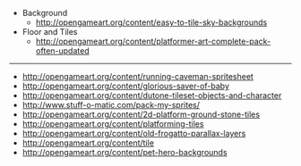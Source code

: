 
- Background
    - http://opengameart.org/content/easy-to-tile-sky-backgrounds
- Floor and Tiles
    - http://opengameart.org/content/platformer-art-complete-pack-often-updated


-----

- http://opengameart.org/content/running-caveman-spritesheet
- http://opengameart.org/content/glorious-saver-of-baby
- http://opengameart.org/content/dutone-tileset-objects-and-character
- http://www.stuff-o-matic.com/pack-my-sprites/
- http://opengameart.org/content/2d-platform-ground-stone-tiles
- http://opengameart.org/content/platforming-tiles
- http://opengameart.org/content/old-frogatto-parallax-layers
- http://opengameart.org/content/tile
- http://opengameart.org/content/pet-hero-backgrounds
